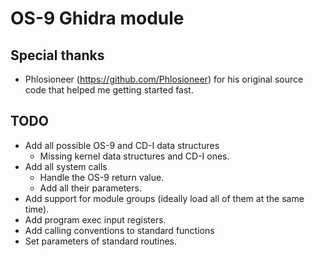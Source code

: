 # OS-9 Ghidra module

## Special thanks

- Phlosioneer (https://github.com/Phlosioneer) for his original source code that helped me getting started fast.

## TODO

- Add all possible OS-9 and CD-I data structures
    - Missing kernel data structures and CD-I ones.
- Add all system calls
    - Handle the OS-9 return value.
    - Add all their parameters.
- Add support for module groups (ideally load all of them at the same time).
- Add program exec input registers.
- Add calling conventions to standard functions
- Set parameters of standard routines.
